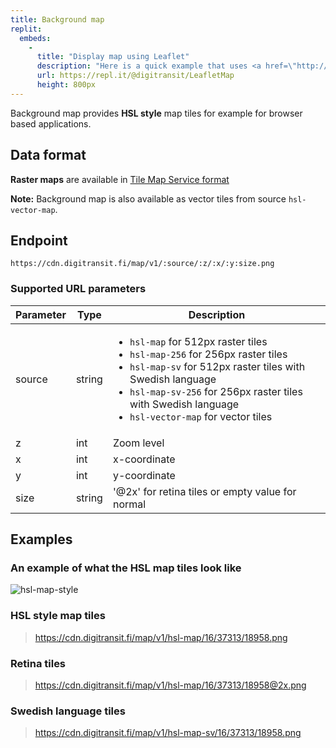 ```yaml
---
title: Background map
replit: 
  embeds: 
    -
      title: "Display map using Leaflet"
      description: "Here is a quick example that uses <a href=\"http://leafletjs.com/\">Leaflet</a> to display scrollable map.<br/>Note that this example is using <code>hsl-map</code> tiles (<b>512px</b>), which are not the size that Leaflet expects. To display 512px tiles correctly with Leaflet, use options <code>tileSize: 512</code> and <code>zoomOffset: -1</code>" 
      url: https://repl.it/@digitransit/LeafletMap
      height: 800px
---
```

Background map provides **HSL style** map tiles for example for browser based applications.

## Data format

**Raster maps** are available in [Tile Map Service format](https://wiki.osgeo.org/wiki/Tile_Map_Service_Specification)

**Note:** Background map is also available as vector tiles from source `hsl-vector-map`.

## Endpoint
```https://cdn.digitransit.fi/map/v1/:source/:z/:x/:y:size.png```

### Supported URL parameters

| Parameter     | Type           | Description                                              |
|---------------|----------------|----------------------------------------------------------|
| source	| string	 | <ul><li>`hsl-map` for 512px raster tiles</li><li>`hsl-map-256` for 256px raster tiles</li><li>`hsl-map-sv` for 512px raster tiles with Swedish language</li><li>`hsl-map-sv-256` for 256px raster tiles with Swedish language</li><li>`hsl-vector-map` for vector tiles</li></ul>|
| z             | int            | Zoom level
| x             | int            | x-coordinate
| y             | int            | y-coordinate
| size          | string         | '@2x' for retina tiles or empty value for normal

## Examples 

### An example of what the HSL map tiles look like

![hsl-map-style](http://cdn.digitransit.fi/map/v1/hsl-map/16/37311/18963@2x.png)

### HSL style map tiles

> https://cdn.digitransit.fi/map/v1/hsl-map/16/37313/18958.png

### Retina tiles

> https://cdn.digitransit.fi/map/v1/hsl-map/16/37313/18958@2x.png

### Swedish language tiles 

> https://cdn.digitransit.fi/map/v1/hsl-map-sv/16/37313/18958.png
